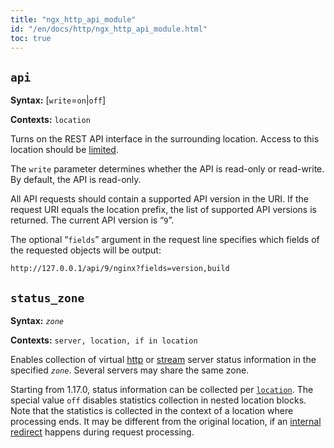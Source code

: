 ```yaml
---
title: "ngx_http_api_module"
id: "/en/docs/http/ngx_http_api_module.html"
toc: true
---
```


## `api`

**Syntax:** [`write`=`on`|`off`]

**Contexts:** `location`

Turns on the REST API interface in the surrounding location.
Access to this location should be
[limited](https://nginx.org/en/docs/http/ngx_http_core_module.html#satisfy).

The `write` parameter determines whether the API
is read-only or read-write.
By default, the API is read-only.

All API requests should contain a supported API version in the URI.
If the request URI equals the location prefix,
the list of supported API versions is returned.
The current API version is “`9`”.

The optional “`fields`” argument in the request line
specifies which fields of the requested objects will be output:
```
http://127.0.0.1/api/9/nginx?fields=version,build
```

## `status_zone`

**Syntax:** *`zone`*

**Contexts:** `server, location, if in location`

Enables collection of virtual
[http](https://nginx.org/en/docs/http/ngx_http_core_module.html#server)
or
[stream](https://nginx.org/en/docs/stream/ngx_stream_core_module.html#server)
server status information in the specified *`zone`*.
Several servers may share the same zone.

Starting from 1.17.0, status information can be collected
per [`location`](https://nginx.org/en/docs/http/ngx_http_core_module.html#location).
The special value `off` disables statistics collection
in nested location blocks.
Note that the statistics is collected
in the context of a location where processing ends.
It may be different from the original location, if an
[internal redirect](https://nginx.org/en/docs/http/ngx_http_core_module.html#internal) happens during request processing.


